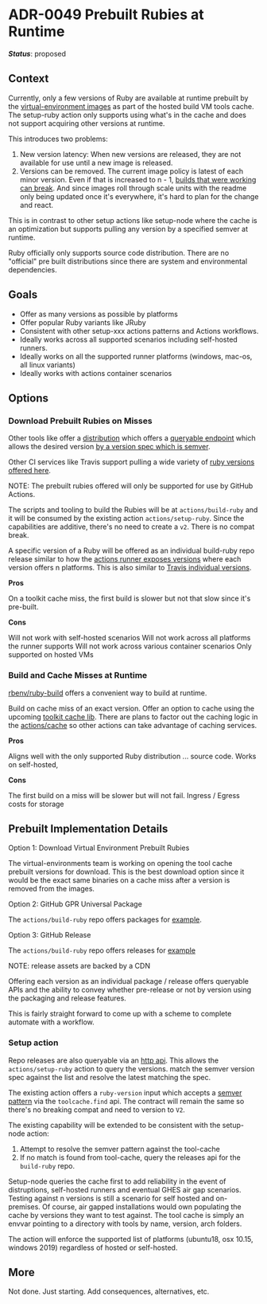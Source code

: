 # ADR-0049 Prebuilt Rubies at Runtime

***Status***: proposed

## Context
Currently, only a few versions of Ruby are available at runtime prebuilt by the [virtual-environment images](https://github.com/actions/virtual-environments) as part of the hosted build VM tools cache.  The setup-ruby action only supports using what's in the cache and does not support acquiring other versions at runtime. 

This introduces two problems:

  1.  New version latency: When new versions are released, they are not available for use until a new image is released.
  2.  Versions can be removed.  The current image policy is latest of each minor version.  Even if that is increased to n - 1, [builds that were working can break](https://github.com/actions/virtual-environments/issues/281).  And since images roll through scale units with the readme only being updated once it's everywhere, it's hard to plan for the change and react.

This is in contrast to other setup actions like setup-node where the cache is an optimization but supports pulling any version by a specified semver at runtime.

Ruby officially only supports source code distribution.  There are no "official" pre built distributions since there are system and environmental dependencies.

## Goals

- Offer as many versions as possible by platforms
- Offer popular Ruby variants like JRuby
- Consistent with other setup-xxx actions patterns and Actions workflows.
- Ideally works across all supported scenarios including self-hosted runners.
- Ideally works on all the supported runner platforms (windows, mac-os, all linux variants)
- Ideally works with actions container scenarios

## Options

### Download Prebuilt Rubies on Misses

Other tools like offer a [distribution](https://nodejs.org/dist/) which offers a [queryable endpoint](https://nodejs.org/dist/index.json) which allows the desired version [by a version spec which is semver](https://github.com/actions/setup-node#setup-node).

Other CI services like Travis support pulling a wide variety of [ruby versions offered here](http://rubies.travis-ci.org/).

NOTE: The prebuilt rubies offered will only be supported for use by GitHub Actions.

The scripts and tooling to build the Rubies will be at `actions/build-ruby` and it will be consumed by the existing action `actions/setup-ruby`.  Since the capabilities are additive, there's no need to create a `v2`.  There is no compat break.

A specific version of a Ruby will be offered as an individual build-ruby repo release similar to how the [actions runner exposes versions](https://github.com/actions/runner/releases/tag/v2.164.0) where each version offers n platforms.  This is also similar to [Travis individual versions](http://rubies.travis-ci.org/ubuntu/18.04/s390x/ruby-2.6.5).

**Pros**

On a toolkit cache miss, the first build is slower but not that slow since it's pre-built.

**Cons**

Will not work with self-hosted scenarios
Will not work across all platforms the runner supports
Will not work across various container scenarios
Only supported on hosted VMs 

### Build and Cache Misses at Runtime

[rbenv/ruby-build](https://github.com/rbenv/ruby-build) offers a convenient way to build at runtime.

Build on cache miss of an exact version.  Offer an option to cache using the upcoming [toolkit cache lib](https://github.com/actions/toolkit).  There are plans to factor out the caching logic in the [actions/cache](https://github.com/actions/cache) so other actions can take advantage of caching services.

**Pros**

Aligns well with the only supported Ruby distribution ... source code.
Works on self-hosted, 

**Cons**

The first build on a miss will be slower but will not fail.
Ingress / Egress costs for storage

## Prebuilt Implementation Details 

Option 1: Download Virtual Environment Prebuilt Rubies

The virtual-environments team is working on opening the tool cache prebuilt versions for download.  This is the best download option since it would be the exact same binaries on a cache miss after a version is removed from the images.

Option 2: GitHub GPR Universal Package

The `actions/build-ruby` repo offers packages for [example](https://github.com/actions/setup-ruby/packages). 

Option 3: GitHub Release

The `actions/build-ruby` repo offers releases for [example](https://github.com/actions/runner/releases/tag/v2.164.0)

NOTE: release assets are backed by a CDN

Offering each version as an individual package / release offers queryable APIs and the ability to convey whether pre-release or not by version using the packaging and release features.

This is fairly straight forward to come up with a scheme to complete automate with a workflow.

### Setup action

Repo releases are also queryable via an [http api](https://developer.github.com/v3/repos/releases/).  This allows the `actions/setup-ruby` action to query the versions. match the semver version spec against the list and resolve the latest matching the spec.

The existing action offers a `ruby-version` input which accepts a [semver pattern](https://github.com/actions/setup-ruby/blob/master/action.yml#L7) via the `toolcache.find` api.  The contract will remain the same so there's no breaking compat and need to version to `V2`.

The existing capability will be extended to be consistent with the setup-node action:

1. Attempt to resolve the semver pattern against the tool-cache
2. If no match is found from tool-cache, query the releases api for the `build-ruby` repo.

Setup-node queries the cache first to add reliability in the event of distruptions, self-hosted runners and eventual GHES air gap scenarios.  Testing against n versions is still a scenario for self hosted and on-premises.  Of course, air gapped installations would own populating the cache by versions they want to test against.  The tool cache is simply an envvar pointing to a directory with tools by name, version, arch folders.

The action will enforce the supported list of platforms (ubuntu18, osx 10.15, windows 2019) regardless of hosted or self-hosted.

## More

Not done.  Just starting.  Add consequences, alternatives, etc.






